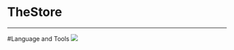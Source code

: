 # TheStore

<hr>

#Language and Tools
<img src="https://cdn.jsdelivr.net/gh/devicons/devicon/icons/html5/html5-original-wordmark.svg" />
          
